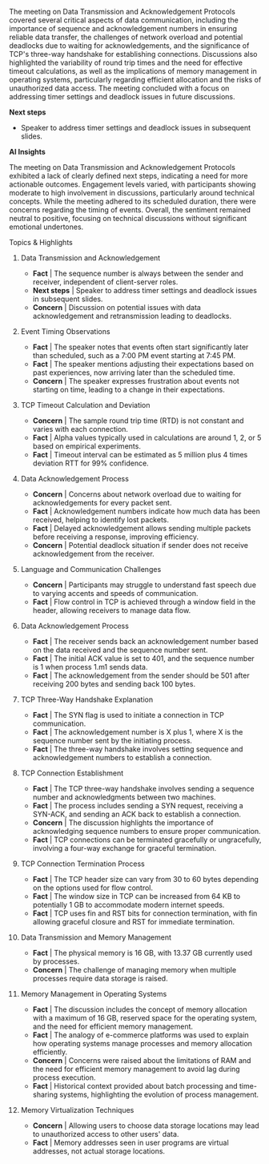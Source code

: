 The meeting on Data Transmission and Acknowledgement Protocols covered several
critical aspects of data communication, including the importance of sequence and
acknowledgement numbers in ensuring reliable data transfer, the challenges of
network overload and potential deadlocks due to waiting for acknowledgements,
and the significance of TCP's three-way handshake for establishing connections.
Discussions also highlighted the variability of round trip times and the need
for effective timeout calculations, as well as the implications of memory
management in operating systems, particularly regarding efficient allocation and
the risks of unauthorized data access. The meeting concluded with a focus on
addressing timer settings and deadlock issues in future discussions.

**Next steps**
 * Speaker to address timer settings and deadlock issues in subsequent slides.

**AI Insights** 

The meeting on Data Transmission and Acknowledgement Protocols exhibited a lack
of clearly defined next steps, indicating a need for more actionable outcomes.
Engagement levels varied, with participants showing moderate to high involvement
in discussions, particularly around technical concepts. While the meeting
adhered to its scheduled duration, there were concerns regarding the timing of
events. Overall, the sentiment remained neutral to positive, focusing on
technical discussions without significant emotional undertones.

Topics & Highlights
 1.  Data Transmission and Acknowledgement
     * **Fact** | The sequence number is always between the sender and receiver,
       independent of client-server roles.
     * **Next steps** | Speaker to address timer settings and deadlock issues in
       subsequent slides.
     * **Concern** | Discussion on potential issues with data acknowledgement and
       retransmission leading to deadlocks.
       
 2.  Event Timing Observations
     * **Fact** | The speaker notes that events often start significantly later than
       scheduled, such as a 7:00 PM event starting at 7:45 PM.
     * **Fact** | The speaker mentions adjusting their expectations based on past
       experiences, now arriving later than the scheduled time.
     * **Concern** | The speaker expresses frustration about events not starting on
       time, leading to a change in their expectations.
       
 3.  TCP Timeout Calculation and Deviation
     * **Concern** | The sample round trip time (RTD) is not constant and varies
       with each connection.
     * **Fact** | Alpha values typically used in calculations are around 1, 2, or 5
       based on empirical experiments.
     * **Fact** | Timeout interval can be estimated as 5 million plus 4 times
       deviation RTT for 99% confidence.
       
 4.  Data Acknowledgement Process
     * **Concern** | Concerns about network overload due to waiting for
       acknowledgements for every packet sent.
     * **Fact** | Acknowledgement numbers indicate how much data has been received,
       helping to identify lost packets.
     * **Fact** | Delayed acknowledgement allows sending multiple packets before
       receiving a response, improving efficiency.
     * **Concern** | Potential deadlock situation if sender does not receive
       acknowledgement from the receiver.
       
 5.  Language and Communication Challenges
     * **Concern** | Participants may struggle to understand fast speech due to
       varying accents and speeds of communication.
     * **Fact** | Flow control in TCP is achieved through a window field in the
       header, allowing receivers to manage data flow.
       
 6.  Data Acknowledgement Process
     * **Fact** | The receiver sends back an acknowledgement number based on the
       data received and the sequence number sent.
     * **Fact** | The initial ACK value is set to 401, and the sequence number is 1
       when process 1.m1 sends data.
     * **Fact** | The acknowledgement from the sender should be 501 after receiving
       200 bytes and sending back 100 bytes.
       
 7.  TCP Three-Way Handshake Explanation
     * **Fact** | The SYN flag is used to initiate a connection in TCP
       communication.
     * **Fact** | The acknowledgement number is X plus 1, where X is the sequence
       number sent by the initiating process.
     * **Fact** | The three-way handshake involves setting sequence and
       acknowledgement numbers to establish a connection.
       
 8.  TCP Connection Establishment
     * **Fact** | The TCP three-way handshake involves sending a sequence number and
       acknowledgments between two machines.
     * **Fact** | The process includes sending a SYN request, receiving a SYN-ACK,
       and sending an ACK back to establish a connection.
     * **Concern** | The discussion highlights the importance of acknowledging
       sequence numbers to ensure proper communication.
     * **Fact** | TCP connections can be terminated gracefully or ungracefully,
       involving a four-way exchange for graceful termination.
       
 9.  TCP Connection Termination Process
     * **Fact** | The TCP header size can vary from 30 to 60 bytes depending on the
       options used for flow control.
     * **Fact** | The window size in TCP can be increased from 64 KB to potentially
       1 GB to accommodate modern internet speeds.
     * **Fact** | TCP uses fin and RST bits for connection termination, with fin
       allowing graceful closure and RST for immediate termination.
       
 10. Data Transmission and Memory Management
     * **Fact** | The physical memory is 16 GB, with 13.37 GB currently used by
       processes.
     * **Concern** | The challenge of managing memory when multiple processes
       require data storage is raised.
       
 11. Memory Management in Operating Systems
     * **Fact** | The discussion includes the concept of memory allocation with a
       maximum of 16 GB, reserved space for the operating system, and the need
       for efficient memory management.
     * **Fact** | The analogy of e-commerce platforms was used to explain how
       operating systems manage processes and memory allocation efficiently.
     * **Concern** | Concerns were raised about the limitations of RAM and the need
       for efficient memory management to avoid lag during process execution.
     * **Fact** | Historical context provided about batch processing and
       time-sharing systems, highlighting the evolution of process management.
       
 12. Memory Virtualization Techniques
     * **Concern** | Allowing users to choose data storage locations may lead to
       unauthorized access to other users' data.
     * **Fact** | Memory addresses seen in user programs are virtual addresses, not
       actual storage locations.
       